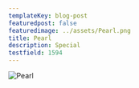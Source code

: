 ```yaml
---
templateKey: blog-post
featuredpost: false
featuredimage: ../assets/Pearl.png
title: Pearl
description: Special
testfield: 1594
---
```

![Pearl](../assets/Pearl.png)